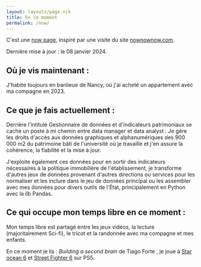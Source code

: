 ```yaml
---
layout: layouts/page.njk
title: En ce moment
permalink: /now/
---
```

C'est une [now page](https://nownownow.com/about), inspiré par une visite du site [nownownow.com](nownownow.com).

Dernière mise à jour : le 08 janvier 2024.

## Où je vis maintenant :

J'habite toujours en banlieue de Nancy, où j'ai acheté un appartement avec ma compagne en 2023.

## Ce que je fais actuellement :

Derrière l'intitulé Gestionnaire de données et d'indicateurs patrimoniaux se cache un poste à mi chemin entre data manager et data analyst : Je gère les droits d'accès aux données graphiques et alphanumériques des 900 000 m2 du patrimoine bâti de l'université où je travaille et j'en assure la cohérence, la fiabilité et la mise à jour.

J'exploite également ces données pour en sortir des indicateurs nécessaires à la politique immobilière de l'établissement, je transforme d'autres jeux de données provenant d'autres directions ou services pour les normaliser et les inclure dans le jeu de données principal ou les assembler avec mes données pour divers outils de l'État, principalement en Python avec la lib Pandas.

## Ce qui occupe mon temps libre en ce moment :

Mon temps libre est partagé entre les jeux vidéos, la lecture (majoritairement Sci-fi), le tricot et la randonnée avec ma compagne et mes enfants.

En ce moment je lis : *Building a second brain* de Tiago Forte , je joue à [Star ocean 6](https://starocean.square-enix-games.com/fr) et [Street Fighter 6](https://www.streetfighter.com/6/fr) sur PS5.